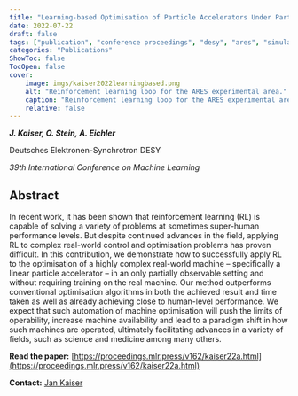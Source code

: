 ```yaml
---
title: "Learning-based Optimisation of Particle Accelerators Under Partial Observability Without Real-World Training"
date: 2022-07-22
draft: false
tags: ["publication", "conference proceedings", "desy", "ares", "simulation-trained", "real-world evaluation"]
categories: "Publications"
ShowToc: false
TocOpen: false
cover:
    image: imgs/kaiser2022learningbased.png
    alt: "Reinforcement learning loop for the ARES experimental area."
    caption: "Reinforcement learning loop for the ARES experimental area."
    relative: false
---
```


_**J. Kaiser, O. Stein, A. Eichler**_

Deutsches Elektronen-Synchrotron DESY

_39th International Conference on Machine Learning_

## Abstract

In recent work, it has been shown that reinforcement learning (RL) is capable of solving a variety of problems at sometimes super-human performance levels. But despite continued advances in the field, applying RL to complex real-world control and optimisation problems has proven difficult. In this contribution, we demonstrate how to successfully apply RL to the optimisation of a highly complex real-world machine – specifically a linear particle accelerator – in an only partially observable setting and without requiring training on the real machine. Our method outperforms conventional optimisation algorithms in both the achieved result and time taken as well as already achieving close to human-level performance. We expect that such automation of machine optimisation will push the limits of operability, increase machine availability and lead to a paradigm shift in how such machines are operated, ultimately facilitating advances in a variety of fields, such as science and medicine among many others.

**Read the paper:** [https://proceedings.mlr.press/v162/kaiser22a.html](https://proceedings.mlr.press/v162/kaiser22a.html)

**Contact:** [Jan Kaiser](mailto:jan.kaiser@desy.de)
